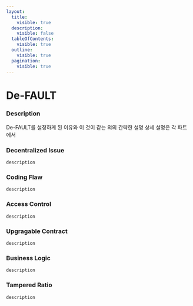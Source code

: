 ```yaml
---
layout:
  title:
    visible: true
  description:
    visible: false
  tableOfContents:
    visible: true
  outline:
    visible: true
  pagination:
    visible: true
---
```


# De-FAULT

### Description

De-FAULT를 설정하게 된 이유와 이 것이 같는 의의 간략한 설명 상세 설명은 각 파트에서

### Decentralized Issue

```
description
```

### Coding Flaw

```
description
```

### Access Control

```
description
```

### Upgragable Contract

```
description
```

### Business Logic

```
description
```

### Tampered Ratio

```
description
```

